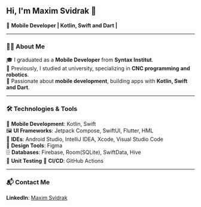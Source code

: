 ## Hi, I'm Maxim Svidrak 👋  

🚀 **Mobile Developer | Kotlin, Swift and Dart |**  

---

### 🧑‍💻 About Me  
🎓 I graduated as a **Mobile Developer** from **Syntax Institut**.  
🤖 Previously, I studied at university, specializing in **CNC programming and robotics**.  
📱 Passionate about **mobile development**, building apps with **Kotlin, Swift and Dart**.  

---

### 🛠️ Technologies & Tools  

📱 **Mobile Development**: Kotlin, Swift  
🖼 **UI Frameworks**: Jetpack Compose, SwiftUI, Flutter, HML  
🔧 **IDEs**: Android Studio, IntelliJ IDEA, Xcode, Visual Studio Code  
🎨 **Design Tools**: Figma  
🗄 **Databases**: Firebase, Room(SQLite), SwiftData, Hive  
🧪 **Unit Testing**
🚀 **CI/CD**: GitHub Actions

---

### 📬 Contact Me  

 **LinkedIn**: [Maxim Svidrak](https://www.linkedin.com/in/maxim-svidrak-733317300/) 




<!--
**MaximSvid/MaximSvid** is a ✨ _special_ ✨ repository because its `README.md` (this file) appears on your GitHub profile.

Here are some ideas to get you started:

- 🔭 I’m currently working on ...
- 🌱 I’m currently learning ...
- 👯 I’m looking to collaborate on ...
- 🤔 I’m looking for help with ...
- 💬 Ask me about ...
- 📫 How to reach me: ...
- 😄 Pronouns: ...
- ⚡ Fun fact: ...
-->
